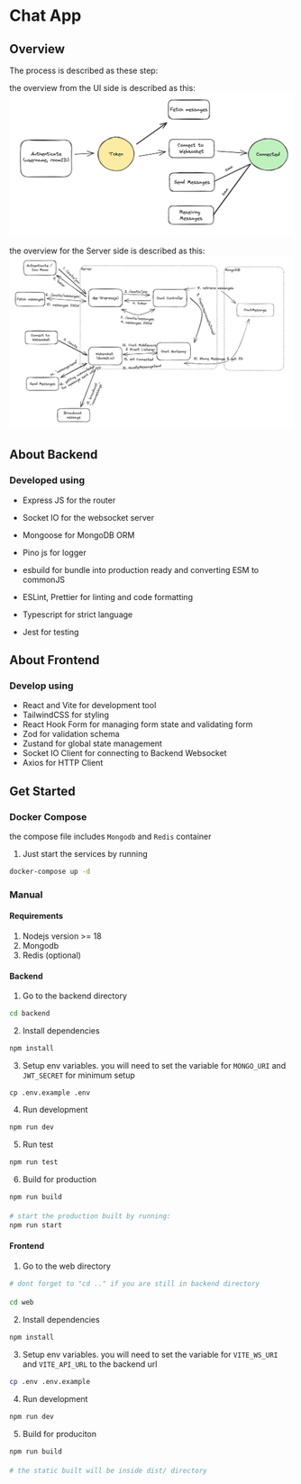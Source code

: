 # Chat App

## Overview

The process is described as these step:

the overview from the UI side is described as this:
![frontend diagram](.readme/Frontend.png)

the overview for the Server side is described as this:
![frontend diagram](.readme/Backend.png)

## About Backend

### Developed using
- Express JS for the router
- Socket IO for the websocket server
- Mongoose for MongoDB ORM
- Pino js for logger

- esbuild for bundle into production ready and converting ESM to commonJS
- ESLint, Prettier for linting and code formatting
- Typescript for strict language
- Jest for testing


## About Frontend

### Develop using
- React and Vite for development tool
- TailwindCSS for styling
- React Hook Form for managing form state and validating form
- Zod for validation schema
- Zustand for global state management
- Socket IO Client for connecting to Backend Websocket
- Axios for HTTP Client

## Get Started

### Docker Compose

the compose file includes `Mongodb` and `Redis` container

1. Just start the services by running
```bash
docker-compose up -d
```

### Manual

#### Requirements

1. Nodejs version >= 18
2. Mongodb
3. Redis (optional)

#### Backend

1. Go to the backend directory
```bash
cd backend
```

2. Install dependencies
```bash
npm install
```

3. Setup env variables. you will need to set the variable for `MONGO_URI` and `JWT_SECRET` for minimum setup
```
cp .env.example .env
```

4. Run development
```bash
npm run dev
```

5. Run test
```bash
npm run test
```

6. Build for production
```bash
npm run build

# start the production built by running:
npm run start
```

#### Frontend

1. Go to the web directory
```bash
# dont forget to "cd .." if you are still in backend directory

cd web
```

2. Install dependencies
```bash
npm install
```

3. Setup env variables. you will need to set the variable for `VITE_WS_URI` and `VITE_API_URL` to the backend url
```bash
cp .env .env.example
```

4. Run development
```bash
npm run dev
```

5. Build for produciton
```bash
npm run build

# the static built will be inside dist/ directory
```
